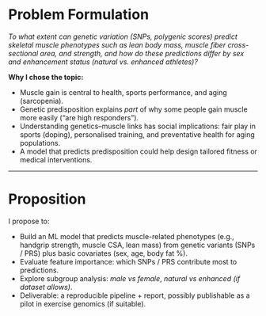 # Problem Formulation


*To what extent can genetic variation (SNPs, polygenic scores) predict skeletal muscle phenotypes such as lean body mass, muscle fiber cross-sectional area, and strength, and how do these predictions differ by sex and enhancement status (natural vs. enhanced athletes)?*

**Why I chose the topic:**

* Muscle gain is central to health, sports performance, and aging (sarcopenia).
* Genetic predisposition explains *part* of why some people gain muscle more easily (“are high responders”).
* Understanding genetics–muscle links has social implications: fair play in sports (doping), personalised training, and preventative health for aging populations.
* A model that predicts predisposition could help design tailored fitness or medical interventions.

---

#  Proposition

I propose to:

* Build an ML model that predicts muscle-related phenotypes (e.g., handgrip strength, muscle CSA, lean mass) from genetic variants (SNPs / PRS) plus basic covariates (sex, age, body fat %).
* Evaluate feature importance: which SNPs / PRS contribute most to predictions.
* Explore subgroup analysis: *male vs female*, *natural vs enhanced (if dataset allows)*.
* Deliverable: a reproducible pipeline + report, possibly publishable as a pilot in exercise genomics (if suitable).
